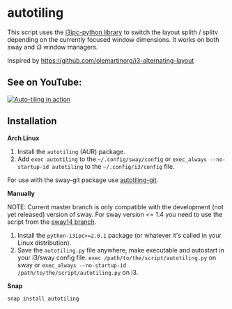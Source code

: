# autotiling
This script uses the [i3ipc-python library](https://github.com/altdesktop/i3ipc-python) to switch the layout 
splith / splitv depending on the currently focused window dimensions. It works on both sway and i3 window managers.

Inspired by https://github.com/olemartinorg/i3-alternating-layout

## See on YouTube:

[![Auto-tiling in action](https://img.youtube.com/vi/UWRZuhn92bQ/0.jpg)](https://www.youtube.com/watch?v=UWRZuhn92bQ)

## Installation

**Arch Linux**

1. Install the `autotiling` (AUR) package.
2. Add `exec autotiling` to the `~/.config/sway/config` or `exec_always --no-startup-id autotiling` 
to the `~/.config/i3/config` file.

For use with the sway-git package use [autotiling-git](https://aur.archlinux.org/packages/autotiling-git).


**Manually**

NOTE: Current master branch is only compatible with the development (not yet released) version of sway.
For sway version <= 1.4 you need to use the script from the [sway14 branch](https://github.com/nwg-piotr/autotiling/tree/sway14).

1. Install the `python-i3ipc>=2.0.1` package (or whatever it's called in your Linux distribution).
2. Save the `autotiling.py` file anywhere, make executable and autostart in your i3/sway config file: 
`exec /path/to/the/script/autotiling.py` on sway or `exec_always --no-startup-id /path/to/the/script/autotiling.py` on i3.

**Snap**

`snap install autotiling`
